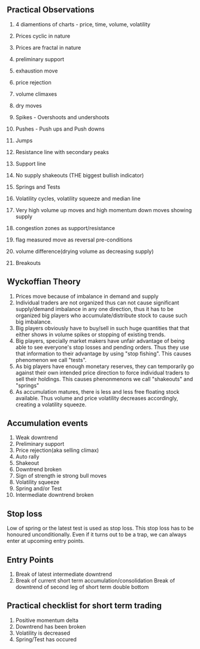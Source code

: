 ## Practical Observations  
 1. 4 diamentions of charts - price, time, volume, volatility
 2. Prices cyclic in nature
 3. Prices are fractal in nature
 
1. preliminary support
2. exhaustion move
3. price rejection
4. volume climaxes
5. dry moves
6. Spikes - Overshoots and undershoots
7. Pushes - Push ups and Push downs
7. Jumps
8. Resistance line with secondary peaks
9. Support line
10. No supply shakeouts (THE biggest bullish indicator)
11. Springs and Tests
12. Volatility cycles, volatility squeeze and median line
13. Very high volume up moves and high momentum down moves showing supply

14. congestion zones as support/resistance
15. flag measured move as reversal pre-conditions
16. volume difference(drying volume as decreasing supply)
17. Breakouts

## Wyckoffian Theory
 1. Prices move because of imbalance in demand and supply
 2. Individual traders are not organized thus can not cause significant supply/demand imbalance in any one direction, thus it has to be organized big players who accumulate/distribute stock to cause such big imbalance.
 3. Big players obviously have to buy/sell in such huge quantities that that either shows in volume spikes or stopping of existing trends.
 4. Big players, specially market makers have unfair advantage of being able to see everyone's stop losses and pending orders. Thus they use that information to their advantage by using "stop fishing". This causes phenomenon we call "tests".
 5. As big players have enough monetary reserves, they can temporarily go against their own intended price direction to force individual traders to sell their holdings. This causes phenonmenons we call "shakeouts" and "springs"
 6. As accumulation matures, there is less and less free floating stock available. Thus volume and price volatility decreases accordingly, creating a volatility squeeze.
 
 ## Accumulation events
 1. Weak downtrend
 2. Preliminary support
 3. Price rejection(aka selling climax)
 4. Auto rally
 5. Shakeout
 6. Downtrend broken
 7. Sign of strength ie strong bull moves
 8. Volatility squeeze
 9. Spring and/or Test
 10. Intermediate downtrend broken
 
 ## Stop loss
 Low of spring or the latest test is used as stop loss. This stop loss has to be honoured unconditionally. Even if it turns out to be a trap, we can always enter at upcoming entry points.
 
 ## Entry Points
 1. Break of latest intermediate downtrend
 2. Break of current short term accumulation/consolidation
    Break of downtrend of second leg of short term double bottom
    
 ## Practical checklist for short term trading
 1. Positive momentum delta
 2. Downtrend has been broken
 3. Volatility is decreased
 4. Spring/Test has occured


